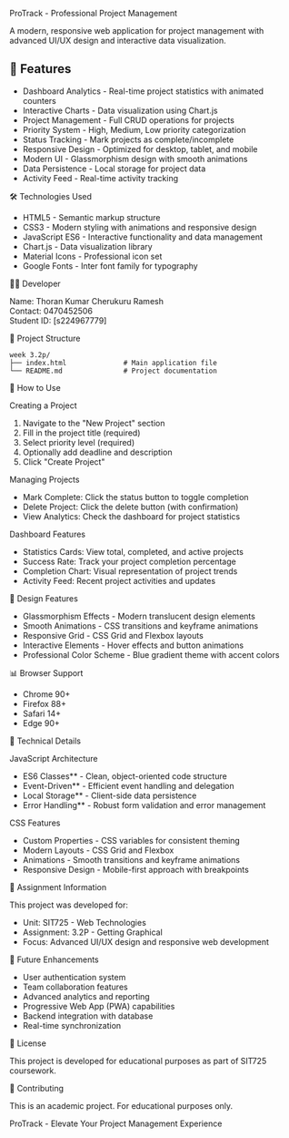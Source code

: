 ProTrack - Professional Project Management

A modern, responsive web application for project management with advanced UI/UX design and interactive data visualization.

## 🚀 Features

- Dashboard Analytics - Real-time project statistics with animated counters
- Interactive Charts - Data visualization using Chart.js
- Project Management - Full CRUD operations for projects
- Priority System - High, Medium, Low priority categorization
- Status Tracking - Mark projects as complete/incomplete
- Responsive Design - Optimized for desktop, tablet, and mobile
- Modern UI - Glassmorphism design with smooth animations
- Data Persistence - Local storage for project data
- Activity Feed - Real-time activity tracking

🛠️ Technologies Used

- HTML5 - Semantic markup structure
- CSS3 - Modern styling with animations and responsive design
- JavaScript ES6 - Interactive functionality and data management
- Chart.js - Data visualization library
- Material Icons - Professional icon set
- Google Fonts - Inter font family for typography

👨‍💻 Developer

Name: Thoran Kumar Cherukuru Ramesh  
Contact: 0470452506  
Student ID: [s224967779]

📂 Project Structure

```
week 3.2p/
├── index.html              # Main application file
└── README.md               # Project documentation
```

🎯 How to Use

Creating a Project
1. Navigate to the "New Project" section
2. Fill in the project title (required)
3. Select priority level (required)
4. Optionally add deadline and description
5. Click "Create Project"

Managing Projects
- Mark Complete: Click the status button to toggle completion
- Delete Project: Click the delete button (with confirmation)
- View Analytics: Check the dashboard for project statistics

Dashboard Features
- Statistics Cards: View total, completed, and active projects
- Success Rate: Track your project completion percentage
- Completion Chart: Visual representation of project trends
- Activity Feed: Recent project activities and updates

🎨 Design Features

- Glassmorphism Effects - Modern translucent design elements
- Smooth Animations - CSS transitions and keyframe animations
- Responsive Grid - CSS Grid and Flexbox layouts
- Interactive Elements - Hover effects and button animations
- Professional Color Scheme - Blue gradient theme with accent colors

📊 Browser Support

- Chrome 90+
- Firefox 88+
- Safari 14+
- Edge 90+

🔧 Technical Details

JavaScript Architecture
- ES6 Classes** - Clean, object-oriented code structure
- Event-Driven** - Efficient event handling and delegation
- Local Storage** - Client-side data persistence
- Error Handling** - Robust form validation and error management

CSS Features
- Custom Properties - CSS variables for consistent theming
- Modern Layouts - CSS Grid and Flexbox
- Animations - Smooth transitions and keyframe animations
- Responsive Design - Mobile-first approach with breakpoints

 📝 Assignment Information

This project was developed for:
- Unit: SIT725 - Web Technologies
- Assignment: 3.2P - Getting Graphical
- Focus: Advanced UI/UX design and responsive web development

🚀 Future Enhancements

- User authentication system
- Team collaboration features
- Advanced analytics and reporting
- Progressive Web App (PWA) capabilities
- Backend integration with database
- Real-time synchronization

 📄 License

This project is developed for educational purposes as part of SIT725 coursework.

🤝 Contributing

This is an academic project. For educational purposes only.

ProTrack - Elevate Your Project Management Experience

